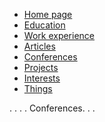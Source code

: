 <!-- docs/_sidebar.md -->

* [Home page](../README.md)
* [Education](education.md)
* [Work experience](work.md)
* [Articles](articles.md)
* [Conferences](conf.md)
* [Projects](projects.md)
* [Interests](interests.md)
* [Things](thing.md)


. . . . Conferences. . .
